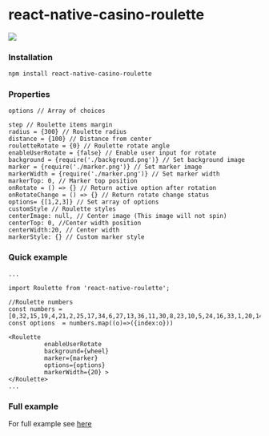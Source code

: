 # react-native-casino-roulette

![](https://cdn.rawgit.com/DKbyo/react-native-roulette-casino-demo/711e0cc2/demo.gif)

### Installation
```bash
npm install react-native-casino-roulette
```

### Properties

```
options // Array of choices

step // Roulette items margin
radius = {300} // Roulette radius
distance = {100} // Distance from center
rouletteRotate = {0} // Roulette rotate angle
enableUserRotate = {false} // Enable user input for rotate
background = {require('./background.png')} // Set background image
marker = {require('./marker.png')} // Set marker image
markerWidth = {require('./marker.png')} // Set marker width
markerTop: 0, // Marker top position
onRotate = () => {} // Return active option after rotation
onRotateChange = () => {} // Return rotate change status
options= {[1,2,3]} // Set array of options
customStyle // Roulette styles
centerImage: null, // Center image (This image will not spin)
centerTop: 0, //Center width position
centerWidth:20, // Center width
markerStyle: {} // Custom marker style
```

### Quick example
```
...

import Roulette from 'react-native-roulette';

//Roulette numbers
const numbers = [0,32,15,19,4,21,2,25,17,34,6,27,13,36,11,30,8,23,10,5,24,16,33,1,20,14,31,9,22,18,29,7,28,12,35,3,26]
const options  = numbers.map((o)=>({index:o}))  

<Roulette 
          enableUserRotate 
          background={wheel}
          marker={marker}
          options={options}
          markerWidth={20} >          
</Roulette>
...

```

### Full example

For full example see [here](https://github.com/DKbyo/react-native-roulette-casino-demo)


